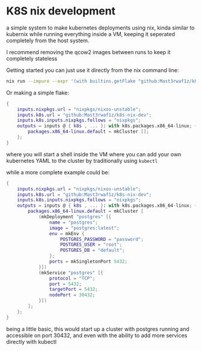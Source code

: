 # K8S nix development
a simple system to make kubernetes deployments using nix, kinda similar to kubernix while running everything inside a VM, keeping it seperated completely from the host system.

I recommend removing the qcow2 images between runs to keep it completely stateless

Getting started you can just use it directly from the nix command line:
```sh
nix run --impure --expr '(with builtins.getFlake "github:Mast3rwaf1z/k8s-nix-dev").packages.x86_64-linux; mkCluster "" [])'
```

Or making a simple flake:
```nix
{
    inputs.nixpkgs.url = "nixpkgs/nixos-unstable";
    inputs.k8s.url = "github:Mast3rwaf1z/k8s-nix-dev";
    inputs.k8s.inputs.nixpkgs.follows = "nixpkgs";
    outputs = inputs @ { k8s , ... }: with k8s.packages.x86_64-linux; { # load k8s functions into local scope
        packages.x86_64-linux.default = mkCluster [];
    };
}
```
where you will start a shell inside the VM where you can add your own kubernetes YAML to the cluster by traditionally using `kubectl`

while a more complete example could be:
```nix
{
    inputs.nixpkgs.url = "nixpkgs/nixos-unstable";
    inputs.k8s.url = "github:Mast3rwaf1z/k8s-nix-dev";
    inputs.k8s.inputs.nixpkgs.follows = "nixpkgs";
    outputs = inputs @ { k8s , ... }: with k8s.packages.x86_64-linux; { # load k8s functions into local scope
        packages.x86_64-linux.default = mkCluster [
            (mkDeployment "postgres" [{
                name = "postgres";
                image = "postgres:latest";
                env = mkEnv {
                    POSTGRES_PASSWORD = "password";
                    POSTGRES_USER = "root";
                    POSTGRES_DB = "default";
                };
                ports = mkSingletonPort 5432;
            }])
            (mkService "postgres" [{
                protocol = "TCP";
                port = 5432;
                targetPort = 5432;
                nodePort = 30432;
            }])
        ];
    };
}
```
being a little basic, this would start up a cluster with postgres running and accessible on port 30432, and even with the ability to add more services directly with kubectl 
